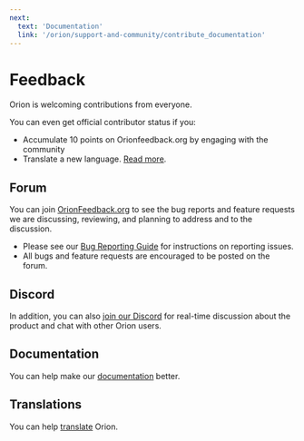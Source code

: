 ```yaml
---
next:
  text: 'Documentation'
  link: '/orion/support-and-community/contribute_documentation'
---
```


# Feedback

Orion is welcoming contributions from everyone.

You can even get official contributor status if you:
- Accumulate 10 points on Orionfeedback.org by engaging with the community
- Translate a new language. [Read more](./contribute_translations.md).

## Forum
You can join [OrionFeedback.org](https://orionfeedback.org/) to see the bug reports and feature requests we are discussing, reviewing, and planning to address
and to the discussion.

- Please see our [Bug Reporting Guide](./troubleshooting/bug-reporting.md) for instructions on reporting issues.
- All bugs and feature requests are encouraged to be posted on the forum.

## Discord

In addition, you can also [join our Discord](discord-server.md) for real-time discussion about
the product and chat with other Orion users.

## Documentation

You can help make our [documentation](contribute_documentation) better.

## Translations

You can help [translate](contribute_translations.md) Orion.
